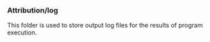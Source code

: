 ### Attribution/log
This folder is used to store output log files for the results of program execution.